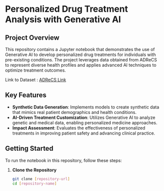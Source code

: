 # Personalized Drug Treatment Analysis with Generative AI

## Project Overview
This repository contains a Jupyter notebook that demonstrates the use of Generative AI to develop personalized drug treatments for individuals with pre-existing conditions. The project leverages data obtained from ADReCS to represent diverse health profiles and applies advanced AI techniques to optimize treatment outcomes.

Link to Dataset : [ADReCS Link](http://bioinf.xmu.edu.cn/ADReCS-Target/browser.jsp)

## Key Features
- **Synthetic Data Generation**: Implements models to create synthetic data that mimics real patient demographics and health conditions.
- **AI-Driven Treatment Customization**: Utilizes Generative AI to analyze genetic and medical data, enabling personalized medicine approaches.
- **Impact Assessment**: Evaluates the effectiveness of personalized treatments in improving patient safety and advancing clinical practice.

## Getting Started
To run the notebook in this repository, follow these steps:

1. **Clone the Repository**
   ```bash
   git clone [repository-url]
   cd [repository-name]
